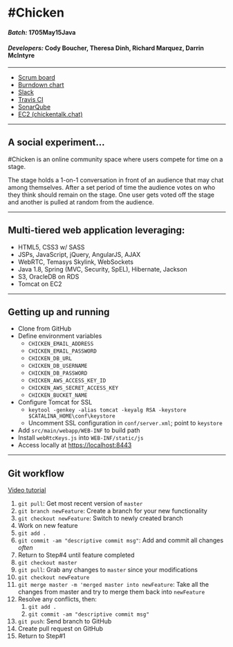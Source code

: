 # #Chicken

#### *Batch:* 1705May15Java
#### *Developers:* Cody Boucher, Theresa Dinh, Richard Marquez, Darrin McIntyre

---

- [Scrum board](https://trello.com/b/A7eJqRgx/chickentalkchat)
- [Burndown chart](https://app.screenful.me/dashboard/22931/chickentalk-chat)
- [Slack](https://1705may15java.slack.com/messages/C5UEUHBU2/)
- [Travis CI](https://travis-ci.org/richard92m/Chicken/branches)
- [SonarQube](https://sonarcloud.io/dashboard?id=chat.chickentalk%3AChicken)
- [EC2 (chickentalk.chat)](https://chickentalk.chat:8443)

---

## A social experiment...
\#Chicken is an online community space where users compete for time on a stage. 

The stage holds a 1-on-1 conversation in front of an audience that may chat among themselves. After a set period of time the audience votes on who they think should remain on the stage. One user gets voted off the stage and another is pulled at random from the audience.

---

## Multi-tiered web application leveraging:
- HTML5, CSS3 w/ SASS
- JSPs, JavaScript, jQuery, AngularJS, AJAX
- WebRTC, Temasys Skylink, WebSockets
- Java 1.8, Spring (MVC, Security, SpEL), Hibernate, Jackson
- S3, OracleDB on RDS
- Tomcat on EC2

---

## Getting up and running
- Clone from GitHub
- Define environment variables
  - `CHICKEN_EMAIL_ADDRESS`
  - `CHICKEN_EMAIL_PASSWORD`
  - `CHICKEN_DB_URL`
  - `CHICKEN_DB_USERNAME`
  - `CHICKEN_DB_PASSWORD`
  - `CHICKEN_AWS_ACCESS_KEY_ID`
  - `CHICKEN_AWS_SECRET_ACCESS_KEY`
  - `CHICKEN_BUCKET_NAME`
- Configure Tomcat for SSL
  - `keytool -genkey -alias tomcat -keyalg RSA -keystore $CATALINA_HOME\conf\keystore`
  - Uncomment SSL configuration in `conf/server.xml`; point to `keystore`
- Add `src/main/webapp/WEB-INF` to build path
- Install `webRtcKeys.js` into `WEB-INF/static/js`
- Access locally at [https://localhost:8443](https://localhost:8443)

---

## Git workflow
[Video tutorial](https://www.youtube.com/watch?v=oFYyTZwMyAg&spfreload=10)

1. `git pull`: Get most recent version of `master`
1. `git branch newFeature`: Create a branch for your new functionality 
1. `git checkout newFeature`: Switch to newly created branch
1. Work on new feature
1. `git add .`
1. `git commit -am "descriptive commit msg"`: Add and commit all changes *often*
1. Return to Step#4 until feature completed
1. `git checkout master`
1. `git pull`: Grab any changes to `master` since your modifications
1. `git checkout newFeature`
1. `git merge master -m 'merged master into newFeature`: Take all the changes from master and try to merge them back into `newFeature`
1. Resolve any conflicts, then:
   1. `git add .`
   1. `git commit -am "descriptive commit msg"`
1. `git push`: Send branch to GitHub
1. Create pull request on GitHub
1. Return to Step#1

